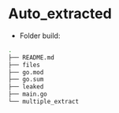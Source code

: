 # Auto_extracted

- Folder build:
```bash
.
├── README.md
├── files
├── go.mod
├── go.sum
├── leaked
├── main.go
└── multiple_extract
```